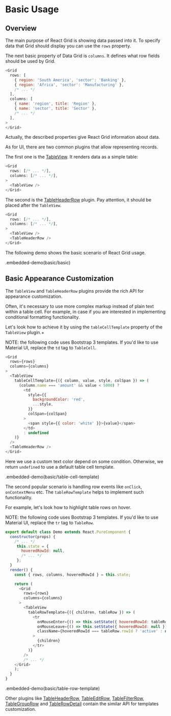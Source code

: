 # Basic Usage

## Overview

The main purpose of React Grid is showing data passed into it. To specify data that Grid should display you can use the `rows` property.

The next basic property of Data Grid is `columns`. It defines what row fields should be used by Grid.

```js
<Grid
  rows: [
    { region: 'South America', 'sector': 'Banking' },
    { region: 'Africa', 'sector': 'Manufacturing' },
    /* ... */
  ],
  columns: [
    { name: 'region', title: 'Region' },
    { name: 'sector', title: 'Sector' },
    /* ... */
  ],
>
</Grid>
```

Actually, the described properties give React Grid information about data.

As for UI, there are two common plugins that allow representing records.

The first one is the [TableView](../reference/table-view.md). It renders data as a simple table:


```js
<Grid
  rows: [/* ... */],
  columns: [/* ... */],
>
  <TableView />
</Grid>
```

The second is the [TableHeaderRow](../reference/table-header-row.md) plugin. Pay attention, it should be placed after the `TableView`.

```js
<Grid
  rows: [/* ... */],
  columns: [/* ... */],
>
  <TableView />
  <TableHeaderRow />
</Grid>
```

The following demo shows the basic scenario of React Grid usage.

.embedded-demo(basic/basic)

## Basic Appearance Customization

The `TableView` and `TableHeaderRow` plugins provide the rich API for appearance customization.

Often, it's necessary to use more complex markup instead of plain text within a table cell. For example, in case if you are interested in implementing conditional formatting functionality.

Let's look how to achieve it by using the `tableCellTemplate` property of the `TableView` plugin.+

NOTE: the following code uses Bootstrap 3 templates. If you'd like to use Material UI, replace the `td` tag to `TableCell`.

```js
<Grid
  rows={rows}
  columns={columns}
>
  <TableView
    tableCellTemplate={({ column, value, style, colSpan }) => (
      (column.name === 'amount' && value < 5000) ?
        <td
          style={{
            backgroundColor: 'red',
            ...style,
          }}
          colSpan={colSpan}
        >
          <span style={{ color: 'white' }}>{value}</span>
        </td>
        : undefined
    )}
  />
  <TableHeaderRow />
</Grid>
```

Here we use a custom text color depend on some condition. Otherwise, we return `undefined` to use a default table cell template.

.embedded-demo(basic/table-cell-template)

The second popular scenario is handling row events like `onClick`, `onContextMenu` etc. The `tableRowTemplate` helps to implement such functionality.

For example, let's look how to highlight table rows on hover.

NOTE: the following code uses Bootstrap 3 templates. If you'd like to use Material UI, replace the `tr` tag to `TableRow`.

```js
export default class Demo extends React.PureComponent {
  constructor(props) {
    /* ... */
     this.state = {
       hoveredRowId: null,
       /* ... */
     };
  }
  render() {
    const { rows, columns, hoveredRowId } = this.state;

    return (
      <Grid
        rows={rows}
        columns={columns}
      >
        <TableView
          tableRowTemplate={({ children, tableRow }) => (
            <tr
              onMouseEnter={() => this.setState({ hoveredRowId: tableRow.rowId })}
              onMouseLeave={() => this.setState({ hoveredRowId: null })}
              className={hoveredRowId === tableRow.rowId ? 'active' : null}
            >
              {children}
            </tr>
          )}
        />
        /* ... */
    </Grid>
    );
  }
}
```

.embedded-demo(basic/table-row-template)

Other plugins like [TableHeaderRow](../reference/table-header-row.md), [TableEditRow](../reference/table-edit-row.md), [TableFilterRow](../reference/table-filter-row.md), [TableGroupRow](../reference/table-group-row.md) and [TableRowDetail](../reference/table-row-detail.md) contain the similar API for templates customization.

